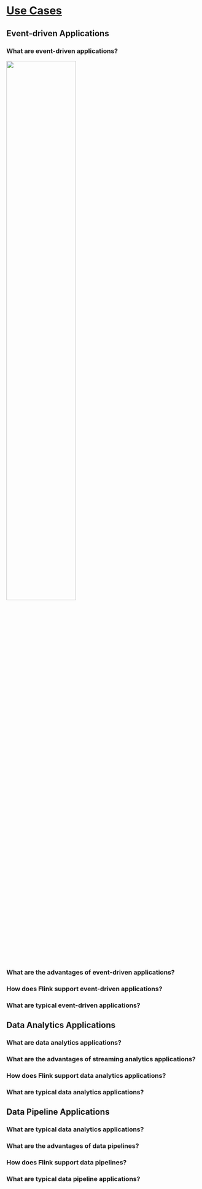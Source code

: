 # [Use Cases](https://flink.apache.org/usecases.html)

## Event-driven Applications
### What are event-driven applications?

<img src="https://flink.apache.org/img/usecases-eventdrivenapps.png" width= "60%">


### What are the advantages of event-driven applications?



### How does Flink support event-driven applications?



### What are typical event-driven applications?









## Data Analytics Applications

### What are data analytics applications?


### What are the advantages of streaming analytics applications?



### How does Flink support data analytics applications?



### What are typical data analytics applications?




## Data Pipeline Applications

### What are typical data analytics applications?

### What are the advantages of data pipelines?


### How does Flink support data pipelines?


### What are typical data pipeline applications?




